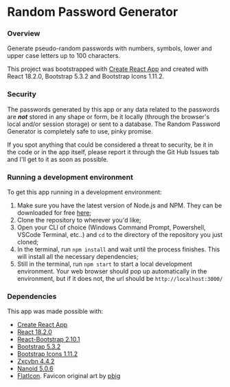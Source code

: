 # Random Password Generator

### Overview

Generate pseudo-random passwords with numbers, symbols, lower and upper case letters up to 100 characters.

This project was bootstrapped with [Create React App](https://github.com/facebook/create-react-app) and created with React 18.2.0, Bootstrap 5.3.2 and Bootstrap Icons 1.11.2.

### Security

The passwords generated by this app or any data related to the passwords are ***not*** stored in any shape or form, be it locally (through the browser's local and/or session storage) or sent to a database. The Random Password Generator is completely safe to use, pinky promise.

If you spot anything that could be considered a threat to security, be it in the code or in the app itself, please report it through the Git Hub Issues tab and I'll get to it as soon as possible.

### Running a development environment

To get this app running in a development environment:

1. Make sure you have the latest version of Node.js and NPM. They can be downloaded for free [here](https://nodejs.org/en);
2. Clone the repository to wherever you'd like;
3. Open your CLI of choice (Windows Command Prompt, Powershell, VSCode Terminal, etc..) and `cd` to the directory of the repository you just cloned;
4. In the terminal, run `npm install` and wait until the process finishes. This will install all the necessary dependencies;
5. Still in the terminal, run `npm start` to start a local development environment. Your web browser should pop up automatically in the environment, but if it does not, the url should be `http://localhost:3000/`

### Dependencies

This app was made possible with:

- [Create React App](https://github.com/facebook/create-react-app)
- [React 18.2.0](https://github.com/facebook/react/releases)
- [React-Bootstrap 2.10.1](https://react-bootstrap.github.io/)
- [Bootstrap 5.3.2](https://github.com/twbs/bootstrap)
- [Bootstrap Icons 1.11.2](https://github.com/twbs/icons)
- [Zxcvbn 4.4.2](https://github.com/dropbox/zxcvbn)
- [Nanoid 5.0.6](https://github.com/ai/nanoid)
- [FlatIcon](https://www.flaticon.com/). Favicon original art by [pbig](https://www.flaticon.com/authors/pbig)